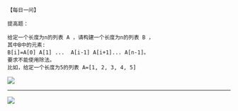 ```
【每日一问】

提高题：

给定一个长度为n的列表 A ，请构建一个长度为n的列表 B ， 
其中B中的元素:
B[i]=A[0] A[1] ...  A[i-1] A[i+1]... A[n-1]。
要求不能使用除法。
比如，给定一个长度为5的列表 A=[1, 2, 3, 4, 5]

```
![](https://w.wallhaven.cc/full/96/wallhaven-968z18.jpg)

---

![](https://w.wallhaven.cc/full/73/wallhaven-739xme.png)

